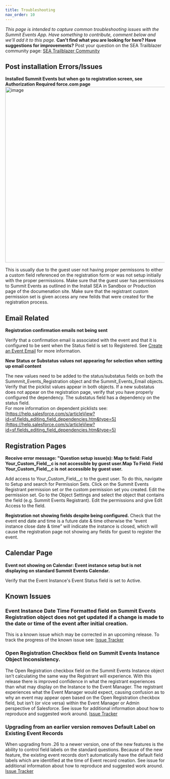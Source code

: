 ```yaml
---
title: Troubleshooting
nav_order: 10
---
```


*This page is intended to capture common troubleshooting issues with the Summit Events App.  Have something to contribute, comment below and we'll add it to this page.*  __Can't find what you are looking for here?  Have suggestions for improvements?__  Post your question on the SEA Trailblazer community page:  [SEA Trailblazer Community](https://trailhead.salesforce.com/trailblazer-community/groups/0F94S000000kHi2SAE)


## Post installation Errors/Issues

**Installed Summit Events but when go to registration screen, see Authorization Required force.com page**
<img width="554" alt="image" src="https://github.com/user-attachments/assets/51960dc7-dc13-41b1-b3eb-101dc830b983">

This is usually due to the guest user not having proper permissons to either a custom field referenced on the registration form or was not setup initially with the proper permissions.  Make sure that the guest user has permissions to Summit Events as outlined in the Install SEA in Sandbox or Production page of the documenation site.  Make sure that the registrant custom permission set is given access any new feilds that were created for the registration process.

## Email Related

**Registration confirmation emails not being sent**

Verify that a confirmation email is associated with the event and that it is configured to be sent when the Status field is set to Registered.  See [Create an Event Email](https://sfdo-community-sprints.github.io/summit-events-app-documentation/docs/standard-features/create-event-email/create-event-email/) for more information.

**New Status or Substatus values not appearing for selection when setting up email content**

The new values need to be added to the status/substatus fields on both the Summmit_Events_Registration object and the Summit_Events_Email objects.  Verify that the picklist values appear in both objects.
If a new substatus does not appear on the registration page, verify that you have properly configured the dependency.  The substatus field has a dependency on the status field.  
For more information on dependent picklists see: [https://help.salesforce.com/s/articleView?id=sf.fields_editing_field_dependencies.htm&type=5](https://help.salesforce.com/s/articleView?id=sf.fields_editing_field_dependencies.htm&type=5)


## Registration Pages

**Receive error message: "Question setup issue(s): Map to field: Field Your_Custom_Field__c is not accessible by guest user.Map To Field: Field Your_Custom_Field__c is not accessible by guest user.**

Add access to Your_Custom_Field__c to the guest user.  To do this, navigate to Setup and search for Permission Sets.  Click on the Summit Events Registrant permission set or the custom permission set you created.  Edit the permission set.  Go to the Object Settings and select the object that contains the field (e.g. Summit Events Registrant).  Edit the permissions and give Edit Access to the field.

**Registration not showing fields despite being configured.**
Check that the event end date and time is a future date & time otherwise the “event instance close date & time”  will indicate the instance is closed, which will cause the registration page not showing any fields for guest to register the event. 


## Calendar Page
**Event not showing on Calendar: Event instance setup but is not displaying on standard Summit Events Calendar.**

Verify that the Event Instance's Event Status field is set to Active.


## Known Issues

### Event Instance Date Time Formatted field on Summit Events Registration object does not get updated if a change is made to the date or time of the event after initial creation.
This is a known issue which may be corrected in an upcoming release.  To track the progress of the known issue see: [Issue Tracker](https://github.com/SFDO-Community/Summit-Events-App/issues/525)

### Open Registration Checkbox field on Summit Events Instance Object Inconsistency.
The Open Registration checkbox field on the Summit Events Instance object isn’t calculating the same way the Registrant will experience. With this release there is improved confidence in what the registrant experiences than what may display on the Instance to the Event Manager. The registrant experiences what the Event Manager would expect, causing confusion as to why an event may appear open based on the Open Registration checkbox field, but isn’t (or vice versa) within the Event Manager or Admin perspective of Salesforce.  See issue for additional information about how to reproduce and suggested work around. [Issue Tracker](https://github.com/SFDO-Community/Summit-Events-App/issues/541)

### Upgrading from an earlier version removes Default Label on Existing Event Records
When upgrading from .26 to a newer version, one of the new features is the ability to control field labels on the standard questions. Because of the new feature, the existing event records don’t automatically have the default field labels which are identified at the time of Event record creation.   See issue for additional information about how to reproduce and suggested work around. [Issue Tracker](https://github.com/SFDO-Community/Summit-Events-App/issues/410)

